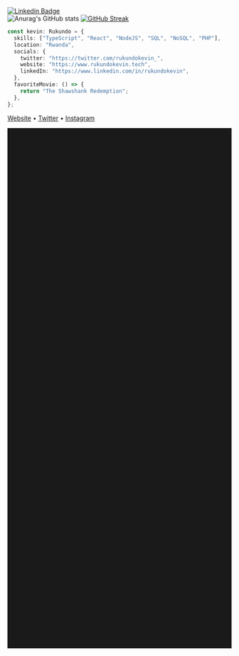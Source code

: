  <!-- Hi there! Feel free to make this your own but don't dare use my info -->
   [![Linkedin Badge](https://img.shields.io/badge/-Rukundo%20Kevin-blue?style=flat-square&logo=Linkedin&logoColor=white&link=https://www.linkedin.com/in/rukundokevin/)](https://www.linkedin.com/in/rukundokevin/)
<br>
![Anurag's GitHub stats](https://github-readme-stats.vercel.app/api?username=rukundo-kevin&&count_private=true&&show_icons=true&theme=vue-dark&&hide_rank=true&&custom_title=Rukundo%%Stats&&include_all_commits=true)
[![GitHub Streak](https://github-readme-streak-stats.herokuapp.com?user=rukundo-kevin&theme=merko)](https://git.io/streak-stats)

```ts
const kevin: Rukundo = {
  skills: ["TypeScript", "React", "NodeJS", "SQL", "NoSQL", "PHP"],
  location: "Rwanda",
  socials: {
    twitter: "https://twitter.com/rukundokevin_",
    website: "https://www.rukundokevin.tech",
    linkedIn: "https://www.linkedin.com/in/rukundokevin",
  },
  favoriteMovie: () => {
    return "The Shawshank Redemption";
  },
};
```
 <div style="align:center">
   <a href="https://www.rukundokevin.tech" target="_blank">Website</a> • 
   <a href="https://www.twitter.com/rukundokevin_" target="_blank"><i class="fab fa-twitter"></i> Twitter</a> •
   <a href="https://www.instagram.com/rukundo__kevin/" target="_blank">Instagram</a> </h4>

<div>
 <hr style="height:30%">

 

